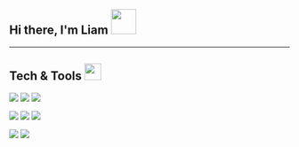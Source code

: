 ## Hi there, I'm Liam <img src="https://media.giphy.com/media/gM5qFksULw54NMWyry/giphy.gif" width=45 height=45 padding_top=10 vertical-align=center />


---
## Tech & Tools <img src ="https://media.giphy.com/media/ViCO3ua8uHhhA2ZQ4J/giphy.gif" width=30 height=30 vertical-align=center />


<p float="left">
     <img src="https://img.shields.io/badge/Code-Java-informational?style=plastic&logo=java&logoColor=white&color=009fff" />
     <img src="https://img.shields.io/badge/Code-C++-informational?style=plastic&logo=Cplusplus&logoColor=white&color=009fff" />
     <img src="https://img.shields.io/badge/Code-Python-informational?style=plastic&logo=python&logoColor=white&color=009fff" />
</p>

<p float="left">
     <img src="https://img.shields.io/badge/Tool-Gradle-informational?style=plastic&logo=gradle&logoColor=white&color=009fff" />
     <img src="https://img.shields.io/badge/Tool-Travis_CI-informational?style=plastic&logo=travisci&logoColor=white&color=009fff" />
     <img src="https://img.shields.io/badge/Tool-Python-informational?style=plastic&logo=python&logoColor=white&color=009fff" />
</p>

<p float="left">
     <img src="https://img.shields.io/badge/OS-Ubuntu_20.04-informational?style=plastic&logo=ubuntu&logoColor=white&color=009fff" />
     <img src="https://img.shields.io/badge/OS-Windows_10-informational?style=plastic&logo=windows&logoColor=white&color=009fff" />
</p>

<!--
**lgfoltz/lgfoltz** is a ✨ _special_ ✨ repository because its `README.md` (this file) appears on your GitHub profile.

Here are some ideas to get you started:

- 🔭 I’m currently working on ...
- 🌱 I’m currently learning ...
- 👯 I’m looking to collaborate on ...
- 🤔 I’m looking for help with ...
- 💬 Ask me about ...
- 📫 How to reach me: ...
- 😄 Pronouns: ...
- ⚡ Fun fact: ...
-->

